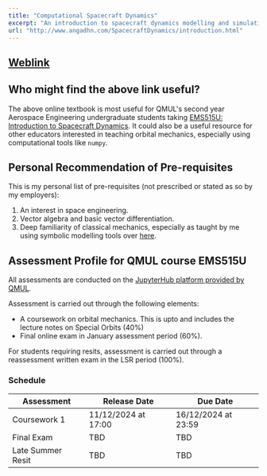 ```yaml
---
title: "Computational Spacecraft Dynamics"
excerpt: "An introduction to spacecraft dynamics modelling and simulation."
url: "http://www.angadhn.com/SpacecraftDynamics/introduction.html"
---
```

## [Weblink](https://www.angadhn.com/ComputationalDynamics/kinematics/introduction.html)

## Who might find the above link useful?
The above online textbook is most useful for QMUL's second year Aerospace Engineering undergraduate students taking
[EMS515U: Introduction to Spacecraft Dynamics](https://www.qmul.ac.uk/modules/items/ems515u-introduction-to-spacecraft-dynamics.html).
It could also be a useful resource for other educators interested in teaching orbital mechanics, especially using computational
tools like `numpy`.

## Personal Recommendation of Pre-requisites
This is my personal list of pre-requisites (not prescribed or stated as so by my employers):
1. An interest in space engineering.
2. Vector algebra and basic vector differentiation.
3. Deep familiarity of classical mechanics, especially as taught by me using symbolic modelling tools over [here](https://www.angadhn.com/ComputationalDynamics).

## Assessment Profile for QMUL course EMS515U
All assessments are conducted on the [JupyterHub platform provided by QMUL](http://hub.comp-teach.qmul.ac.uk).

Assessment is carried out through the following elements:
- A coursework on orbital mechanics. This is upto and includes the lecture notes on Special Orbits (40%)
- Final online exam in January assessment period (60%).

For students requiring resits, assessment is carried out through a reassessment written exam
in the LSR period (100%).

### Schedule

| Assessment        | Release Date        | Due Date            |
| ----------------- | ------------------- | ------------------- |
| Coursework 1      | 11/12/2024 at 17:00 | 16/12/2024 at 23:59 |
| Final Exam        | TBD                 | TBD                 |
| Late Summer Resit | TBD                 | TBD                 |


